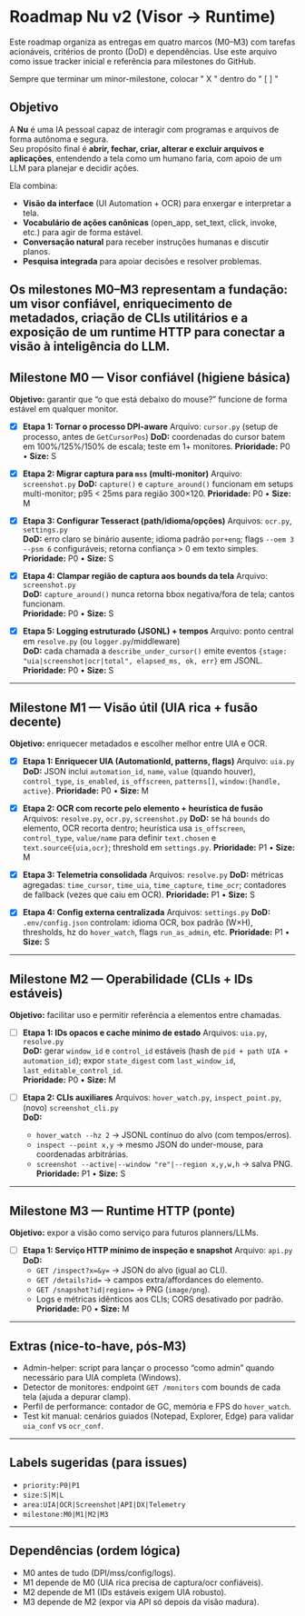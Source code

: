 # Roadmap Nu v2 (Visor → Runtime)

Este roadmap organiza as entregas em quatro marcos (M0–M3) com tarefas acionáveis, critérios de pronto (DoD) e dependências. Use este arquivo como issue tracker inicial e referência para milestones do GitHub.

Sempre que terminar um minor-milestone, colocar " X " dentro do " [ ] "

## Objetivo
A **Nu** é uma IA pessoal capaz de interagir com programas e arquivos de forma autônoma e segura.  
Seu propósito final é **abrir, fechar, criar, alterar e excluir arquivos e aplicações**, entendendo a tela como um humano faria, com apoio de um LLM para planejar e decidir ações.  

Ela combina:
- **Visão da interface** (UI Automation + OCR) para enxergar e interpretar a tela.
- **Vocabulário de ações canônicas** (open_app, set_text, click, invoke, etc.) para agir de forma estável.
- **Conversação natural** para receber instruções humanas e discutir planos.
- **Pesquisa integrada** para apoiar decisões e resolver problemas.

Os milestones M0–M3 representam a fundação: um **visor confiável**, enriquecimento de **metadados**, criação de **CLIs utilitários** e a exposição de um **runtime HTTP** para conectar a visão à inteligência do LLM.  
---

## Milestone M0 — Visor confiável (higiene básica)
**Objetivo:** garantir que “o que está debaixo do mouse?” funcione de forma estável em qualquer monitor.

 - [X] **Etapa 1: Tornar o processo DPI-aware**
    Arquivo: `cursor.py` (setup de processo, antes de `GetCursorPos`)
    **DoD:** coordenadas do cursor batem em 100%/125%/150% de escala; teste em 1+ monitores.
    **Prioridade:** P0 • **Size:** S

- [X] **Etapa 2: Migrar captura para `mss` (multi-monitor)**
  Arquivo: `screenshot.py`
  **DoD:** `capture()` e `capture_around()` funcionam em setups multi-monitor; p95 < 25ms para região 300×120.
  **Prioridade:** P0 • **Size:** M

- [X] **Etapa 3: Configurar Tesseract (path/idioma/opções)**
  Arquivos: `ocr.py`, `settings.py`  
  **DoD:** erro claro se binário ausente; idioma padrão `por+eng`; flags `--oem 3 --psm 6` configuráveis; retorna confiança > 0 em texto simples.  
  **Prioridade:** P0 • **Size:** S

- [X] **Etapa 4: Clampar região de captura aos bounds da tela**
  Arquivo: `screenshot.py`  
  **DoD:** `capture_around()` nunca retorna bbox negativa/fora de tela; cantos funcionam.  
  **Prioridade:** P0 • **Size:** S

- [X] **Etapa 5: Logging estruturado (JSONL) + tempos**
  Arquivo: ponto central em `resolve.py` (ou `logger.py`/middleware)  
  **DoD:** cada chamada a `describe_under_cursor()` emite eventos `{stage: "uia|screenshot|ocr|total", elapsed_ms, ok, err}` em JSONL.  
  **Prioridade:** P0 • **Size:** S

---

## Milestone M1 — Visão útil (UIA rica + fusão decente)
**Objetivo:** enriquecer metadados e escolher melhor entre UIA e OCR.

- [X] **Etapa 1: Enriquecer UIA (AutomationId, patterns, flags)**
  Arquivo: `uia.py`
  **DoD:** JSON inclui `automation_id`, `name`, `value` (quando houver), `control_type`, `is_enabled`, `is_offscreen`, `patterns[]`, `window:{handle, active}`.
  **Prioridade:** P0 • **Size:** M

- [X] **Etapa 2: OCR com recorte pelo elemento + heurística de fusão**
  Arquivos: `resolve.py`, `ocr.py`, `screenshot.py`
  **DoD:** se há `bounds` do elemento, OCR recorta dentro; heurística usa `is_offscreen`, `control_type`, `value/name` para definir `text.chosen` e `text.source∈{uia,ocr}`; threshold em `settings.py`.
  **Prioridade:** P1 • **Size:** M

- [X] **Etapa 3: Telemetria consolidada**
  Arquivos: `resolve.py`
  **DoD:** métricas agregadas: `time_cursor`, `time_uia`, `time_capture`, `time_ocr`; contadores de fallback (vezes que caiu em OCR).
  **Prioridade:** P1 • **Size:** S

- [X] **Etapa 4: Config externa centralizada**
  Arquivos: `settings.py`
  **DoD:** `.env/config.json` controlam: idioma OCR, box padrão (W×H), thresholds, hz do `hover_watch`, flags `run_as_admin`, etc.
  **Prioridade:** P1 • **Size:** S

---

## Milestone M2 — Operabilidade (CLIs + IDs estáveis)
**Objetivo:** facilitar uso e permitir referência a elementos entre chamadas.

- [ ] **Etapa 1: IDs opacos e cache mínimo de estado**
  Arquivos: `uia.py`, `resolve.py`  
  **DoD:** gerar `window_id` e `control_id` estáveis (hash de `pid + path UIA + automation_id`); expor `state_digest` com `last_window_id`, `last_editable_control_id`.  
  **Prioridade:** P0 • **Size:** M

- [ ] **Etapa 2: CLIs auxiliares**
  Arquivos: `hover_watch.py`, `inspect_point.py`, (novo) `screenshot_cli.py`  
  **DoD:**  
    - `hover_watch --hz 2` → JSONL contínuo do alvo (com tempos/erros).  
    - `inspect --point x,y` → mesmo JSON do under-mouse, para coordenadas arbitrárias.  
    - `screenshot --active|--window "re"|--region x,y,w,h` → salva PNG.  
  **Prioridade:** P1 • **Size:** S

---

## Milestone M3 — Runtime HTTP (ponte)
**Objetivo:** expor a visão como serviço para futuros planners/LLMs.

- [ ] **Etapa 1: Serviço HTTP mínimo de inspeção e snapshot**
  Arquivo: `api.py`  
  **DoD:**  
    - `GET /inspect?x=&y=` → JSON do alvo (igual ao CLI).  
    - `GET /details?id=` → campos extra/affordances do elemento.  
    - `GET /snapshot?id|region=` → PNG (`image/png`).  
    - Logs e métricas idênticos aos CLIs; CORS desativado por padrão.  
  **Prioridade:** P0 • **Size:** M

---

## Extras (nice-to-have, pós-M3)
- Admin-helper: script para lançar o processo “como admin” quando necessário para UIA completa (Windows).  
- Detector de monitores: endpoint `GET /monitors` com bounds de cada tela (ajuda a depurar clamp).  
- Perfil de performance: contador de GC, memória e FPS do `hover_watch`.  
- Test kit manual: cenários guiados (Notepad, Explorer, Edge) para validar `uia_conf` vs `ocr_conf`.

---

## Labels sugeridas (para issues)
- `priority:P0|P1`  
- `size:S|M|L`  
- `area:UIA|OCR|Screenshot|API|DX|Telemetry`  
- `milestone:M0|M1|M2|M3`

---

## Dependências (ordem lógica)
- M0 antes de tudo (DPI/mss/config/logs).  
- M1 depende de M0 (UIA rica precisa de captura/ocr confiáveis).  
- M2 depende de M1 (IDs estáveis exigem UIA robusto).  
- M3 depende de M2 (expor via API só depois da visão madura).
